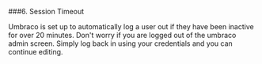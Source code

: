 ###6.  Session Timeout

Umbraco is set  up to automatically log a user  out if they have been  inactive  for over 20 minutes. Don't worry if you are logged  out of the umbraco admin  screen. Simply log back in using  your credentials and you can continue editing.